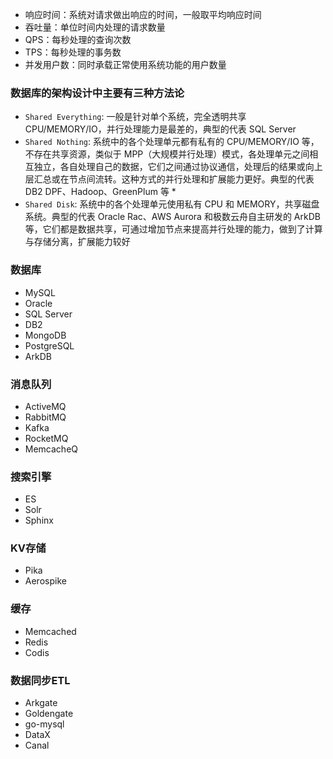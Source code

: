 - 响应时间：系统对请求做出响应的时间，一般取平均响应时间
- 吞吐量：单位时间内处理的请求数量
- QPS：每秒处理的查询次数
- TPS：每秒处理的事务数
- 并发用户数：同时承载正常使用系统功能的用户数量

### 数据库的架构设计中主要有三种方法论

- `Shared Everything`: 一般是针对单个系统，完全透明共享 CPU/MEMORY/IO，并行处理能力是最差的，典型的代表 SQL Server
- `Shared Nothing`: 系统中的各个处理单元都有私有的 CPU/MEMORY/IO 等，不存在共享资源，类似于 MPP（大规模并行处理）模式，各处理单元之间相互独立，各自处理自己的数据，它们之间通过协议通信，处理后的结果或向上层汇总或在节点间流转。这种方式的并行处理和扩展能力更好。典型的代表 DB2 DPF、Hadoop、GreenPlum 等 *
-  `Shared Disk`: 系统中的各个处理单元使用私有 CPU 和 MEMORY，共享磁盘系统。典型的代表 Oracle Rac、AWS Aurora 和极数云舟自主研发的 ArkDB 等，它们都是数据共享，可通过增加节点来提高并行处理的能力，做到了计算与存储分离，扩展能力较好

### 数据库

- MySQL
- Oracle
- SQL Server
- DB2
- MongoDB
- PostgreSQL
- ArkDB

### 消息队列

- ActiveMQ
- RabbitMQ
- Kafka
- RocketMQ
- MemcacheQ

### 搜索引擎

- ES
- Solr
- Sphinx

### KV存储

- Pika
- Aerospike

### 缓存

- Memcached
- Redis
- Codis

### 数据同步ETL

- Arkgate
- Goldengate
- go-mysql
- DataX
- Canal
